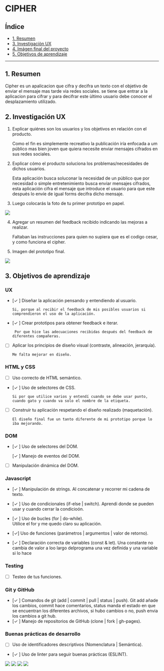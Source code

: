 # CIPHER

## Índice

* [1. Resumen](#1-resumen)
* [3. Investigaciòn UX](#3-objetivos-de-aprendizaje)
* [4. Imágen final del proyecto](#4-consideraciones-generales)
* [5. Objetivos de aprendizaje](#5-criterios-de-aceptación-mínimos-del-proyecto)


***

## 1. Resumen

Cipher es un apalicacion que cifra y decifra un texto con el objetivo de enviar el mensaje mas tarde via redes sociales. se tiene que entrar a la aplicacion para cifrar y para decifrar este ùltimo usuario debe conocer el desplazamiento utilizado.

## 2. Investigación UX

  1. Explicar quiénes son los usuarios y los objetivos en relación con el producto.
      
      Como el fin es simplemente recreativo la publicación iría enfocada a um público mas bien joven que quiera  necesite enviar mensajes cifrados en sus redes sociales.

    
  2. Explicar cómo el producto soluciona los problemas/necesidades de dichos usuarios.

      Esta aplicación busca soluconar la necesidad de un público que por necesidad o simple entretenimiento busca enviar mensajes
      cifrados, esta aplicación cifra el mensaje que introduce el usuario para que este después lo envíe de igual forms decifra dicho mensaje.

   
  3. Luego colocarás la foto de tu primer prototipo en papel.

  <img src="Imagenes/sketch.jfif">


  4. Agregar un resumen del feedback recibido indicando las mejoras a realizar.

      Faltaban las instrucciones para quien no supiera que es el codigo cesar, y como funciona el cipher.

  5. Imagen del prototipo final.

 <img src="Imagenes/sketch1.jpeg">


## 3. Objetivos de aprendizaje

### UX

- [✓ ] Diseñar la aplicación pensando y entendiendo al usuario.

      Si, porque al recibir el feedback de mis posibles usuarios si comprendieron el uso de la aplicación.

- [✓ ] Crear prototipos para obtener feedback e iterar.

       Por que hice las adecuaciones recibidas después del feedback de diferentes compañeras.

- [ ] Aplicar los principios de diseño visual (contraste, alineación, jerarquía).

      Me falta mejorar en diseño.

### HTML y CSS

- [ ] Uso correcto de HTML semántico.
     
- [✓ ] Uso de selectores de CSS.

      Si por que utilice varios y entendí cuando se debe usar punto, cuando gato y cuando va solo el nombre de la etiqueta.

- [ ] Construir tu aplicación respetando el diseño realizado (maquetación).

      El diseño final fue un tanto diferente de mi prototipo porque lo iba mejorando.

### DOM

- [✓ ] Uso de selectores del DOM.
      

  [✓ ] Manejo de eventos del DOM.
- [ ] Manipulación dinámica del DOM.

      

### Javascript

- [✓ ] Manipulación de strings.
        Al concatenar y recorrer mi cadena de texto.
- [✓ ] Uso de condicionales (if-else | switch).
        Aprendi donde se pueden usar y cuando cerrar la condicioón.
- [✓ ] Uso de bucles (for | do-while).    
        Utilice el for y me quedo claro su aplicación.
- [✓] Uso de funciones (parámetros | argumentos | valor de retorno).


        
- [✓ ] Declaración correcta de variables (const & let).
         Una constante no cambia de valor a loo largo delprograma una vez definida y una variable si lo hace

### Testing
- [ ] Testeo de tus funciones.

### Git y GitHub
- [✓ ] Comandos de git (add | commit | pull | status | push).
      Git add añade los cambios, commit hace comentarios, status manda el estado en que se encuentran los diferentes archivos, si hubo cambios o no, push envia los cambios a git hub. 
- [✓ ] Manejo de repositorios de GitHub (clone | fork | gh-pages).

### Buenas prácticas de desarrollo
- [ ] Uso de identificadores descriptivos (Nomenclatura | Semántica).
- [✓ ] Uso de linter para seguir buenas prácticas (ESLINT).

<img src="Imagenes/i1.png">
<img src="Imagenes/i2.jpg">
<img src="Imagenes/i3.jpg">
<img src="Imagenes/i4.jpg">


  
